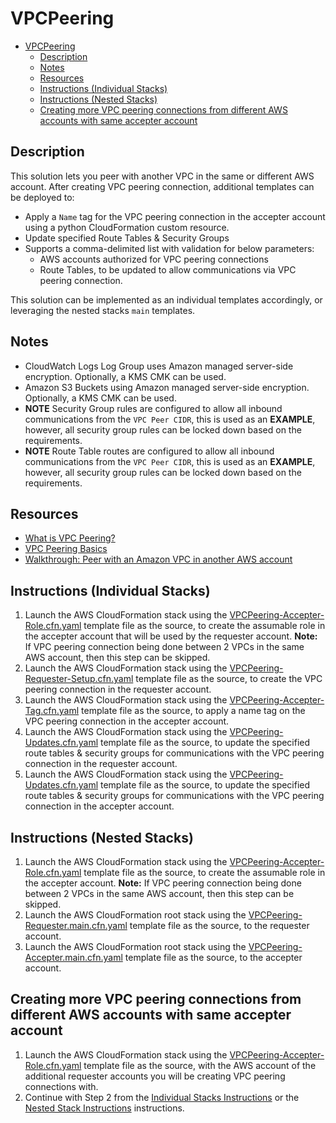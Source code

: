 # VPCPeering

- [VPCPeering](#vpcpeering)
  - [Description](#description)
  - [Notes](#notes)
  - [Resources](#resources)
  - [Instructions (Individual Stacks)](#instructions-individual-stacks)
  - [Instructions (Nested Stacks)](#instructions-nested-stacks)
  - [Creating more VPC peering connections from different AWS accounts with same accepter account](#creating-more-vpc-peering-connections-from-different-aws-accounts-with-same-accepter-account)

## Description

This solution lets you peer with another VPC in the same or different AWS account. After creating VPC peering connection, additional templates can be
deployed to:

- Apply a `Name` tag for the VPC peering connection in the accepter account using a python CloudFormation custom resource.
- Update specified Route Tables & Security Groups
- Supports a comma-delimited list with validation for below parameters:
  - AWS accounts authorized for VPC peering connections
  - Route Tables, to be updated to allow communications via VPC peering connection.

This solution can be implemented as an individual templates accordingly, or leveraging the nested stacks `main` templates.

## Notes

- CloudWatch Logs Log Group uses Amazon managed server-side encryption. Optionally, a KMS CMK can be used.
- Amazon S3 Buckets using Amazon managed server-side encryption. Optionally, a KMS CMK can be used.
- **NOTE** Security Group rules are configured to allow all inbound communications from the `VPC Peer CIDR`, this is used as an **EXAMPLE**, however,
  all security group rules can be locked down based on the requirements.
- **NOTE** Route Table routes are configured to allow all inbound communications from the `VPC Peer CIDR`, this is used as an **EXAMPLE**, however,
  all security group rules can be locked down based on the requirements.

## Resources

- [What is VPC Peering?](https://docs.aws.amazon.com/vpc/latest/peering/what-is-vpc-peering.html)
- [VPC Peering Basics](https://docs.aws.amazon.com/vpc/latest/peering/vpc-peering-basics.html)
- [Walkthrough: Peer with an Amazon VPC in another AWS account](https://docs.aws.amazon.com/AWSCloudFormation/latest/UserGuide/peer-with-vpc-in-another-account.html)

## Instructions (Individual Stacks)

1. Launch the AWS CloudFormation stack using the [VPCPeering-Accepter-Role.cfn.yaml](templates/VPCPeering-Accepter-Role.cfn.yaml) template file as the
   source, to create the assumable role in the accepter account that will be used by the requester account. **Note:** If VPC peering connection being
   done between 2 VPCs in the same AWS account, then this step can be skipped.
2. Launch the AWS CloudFormation stack using the [VPCPeering-Requester-Setup.cfn.yaml](templates/VPCPeering-Requester-Setup.cfn.yaml) template file as
   the source, to create the VPC peering connection in the requester account.
3. Launch the AWS CloudFormation stack using the [VPCPeering-Accepter-Tag.cfn.yaml](templates/VPCPeering-Accepter-Tag.cfn.yaml) template file as the
   source, to apply a name tag on the VPC peering connection in the accepter account.
4. Launch the AWS CloudFormation stack using the [VPCPeering-Updates.cfn.yaml](templates/VPCPeering-Updates.cfn.yaml) template file as the source, to
   update the specified route tables & security groups for communications with the VPC peering connection in the requester account.
5. Launch the AWS CloudFormation stack using the [VPCPeering-Updates.cfn.yaml](templates/VPCPeering-Updates.cfn.yaml) template file as the source, to
   update the specified route tables & security groups for communications with the VPC peering connection in the accepter account.

## Instructions (Nested Stacks)

1. Launch the AWS CloudFormation stack using the [VPCPeering-Accepter-Role.cfn.yaml](templates/VPCPeering-Accepter-Role.cfn.yaml) template file as the
   source, to create the assumable role in the accepter account. **Note:** If VPC peering connection being done between 2 VPCs in the same AWS
   account, then this step can be skipped.
2. Launch the AWS CloudFormation root stack using the [VPCPeering-Requester.main.cfn.yaml](templates/VPCPeering-Requester.main.cfn.yaml) template file
   as the source, to the requester account.
3. Launch the AWS CloudFormation root stack using the [VPCPeering-Accepter.main.cfn.yaml](templates/VPCPeering-Accepter.main.cfn.yaml) template file
   as the source, to the accepter account.

## Creating more VPC peering connections from different AWS accounts with same accepter account

1. Launch the AWS CloudFormation stack using the [VPCPeering-Accepter-Role.cfn.yaml](templates/VPCPeering-Accepter-Role.cfn.yaml) template file as the
   source, with the AWS account of the additional requester accounts you will be creating VPC peering connections with.
2. Continue with Step 2 from the [Individual Stacks Instructions](#instructions-individual-stacks) or the
   [Nested Stack Instructions](#instructions-nested-stacks) instructions.
